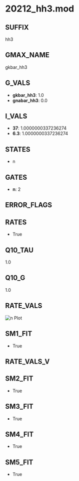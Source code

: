 # 20212_hh3.mod

## SUFFIX

hh3

## GMAX_NAME

gkbar_hh3

## G_VALS

- **gkbar_hh3**: 1.0
- **gnabar_hh3**: 0.0

## I_VALS

- **37**: 1.0000000337236274
- **6.3**: 1.0000000337236274

## STATES

- n

## GATES

- **n**: 2

## ERROR_FLAGS


## RATES

- True

## Q10_TAU

1.0

## Q10_G

1.0

## RATE_VALS

![n Plot](/Users/pbozelos/Dropbox/icg-Chai-Panos/supermodels/output_markdown_files/K/20212_hh3.mod/images/n.png)

## SM1_FIT

- True

## RATE_VALS_V

## SM2_FIT

- True

## SM3_FIT

- True

## SM4_FIT

- True

## SM5_FIT

- True

